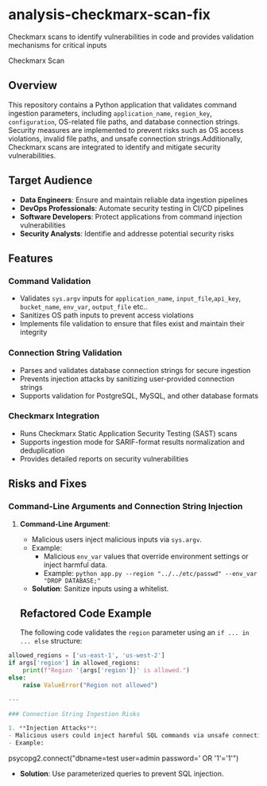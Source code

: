 # analysis-checkmarx-scan-fix
Checkmarx scans to identify vulnerabilities in code and provides validation mechanisms for critical inputs

Checkmarx Scan

## Overview
This repository contains a Python application that validates command ingestion parameters, including `application_name`, `region_key`, `configuration`, OS-related file paths, and database connection strings. Security measures are implemented to prevent risks such as OS access violations, invalid file paths, and unsafe connection strings.Additionally, Checkmarx scans are integrated to identify and mitigate security vulnerabilities.

## Target Audience
- **Data Engineers**: Ensure and maintain reliable data ingestion pipelines
- **DevOps Professionals**: Automate security testing in CI/CD pipelines
- **Software Developers**: Protect applications from command injection vulnerabilities
- **Security Analysts**: Identifie and addresse potential security risks

## Features
### Command Validation
- Validates `sys.argv` inputs for `application_name`, `input_file`,`api_key`, `bucket_name`, `env_var`, `output_file` etc..
- Sanitizes OS path inputs to prevent access violations 
- Implements file validation to ensure that files exist and maintain their integrity

### Connection String Validation
- Parses and validates database connection strings for secure ingestion
- Prevents injection attacks by sanitizing user-provided connection strings
- Supports validation for PostgreSQL, MySQL, and other database formats

### Checkmarx Integration
- Runs Checkmarx Static Application Security Testing (SAST) scans
- Supports ingestion mode for SARIF-format results normalization and deduplication
- Provides detailed reports on security vulnerabilities

## Risks and Fixes

### Command-Line Arguments and Connection String Injection

1. **Command-Line Argument**:
   - Malicious users inject malicious inputs via `sys.argv`.
   - Example:
     - Malicious `env_var` values that override environment settings or inject harmful data.
     - Example: `python app.py --region "../../etc/passwd" --env_var "DROP DATABASE;"`
   - **Solution**: Sanitize inputs using a whitelist.

   ## Refactored Code Example
   The following code validates the `region` parameter using an `if ... in ... else` structure:


```python
allowed_regions = ['us-east-1', 'us-west-2'] 
if args['region'] in allowed_regions:
    print(f"Region '{args['region']}' is allowed.")
else:
    raise ValueError("Region not allowed")

---

### Connection String Ingestion Risks

1. **Injection Attacks**:
- Malicious users could inject harmful SQL commands via unsafe connection strings.
- Example: 
  ```
  psycopg2.connect("dbname=test user=admin password=' OR '1'='1'")
  
- **Solution**: Use parameterized queries to prevent SQL injection.
